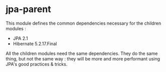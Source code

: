 # jpa-parent

This module defines the common dependencies necessary for the children modules :
* JPA 2.1
* Hibernate 5.2.17.Final

All the children modules need the same dependencies.
They do the same thing, but not the same way : they will be more and more performant using JPA's good practices & tricks.